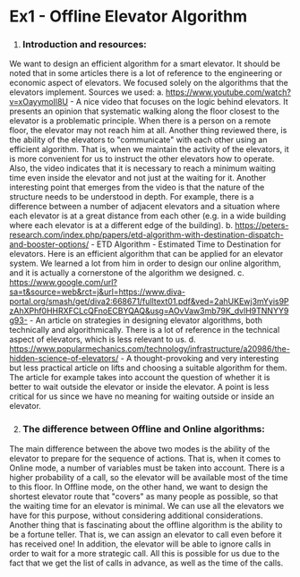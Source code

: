 # Ex1 - Offline Elevator Algorithm

1. ### Introduction and resources:
We want to design an efficient algorithm for a smart elevator. It should be noted that in some articles there is a lot of reference to the engineering or economic aspect of elevators. We focused solely on the algorithms that the elevators implement. Sources we used:
a. https://www.youtube.com/watch?v=xOayymoIl8U - A nice video that focuses on the logic behind elevators. It presents an opinion that systematic walking along the floor closest to the elevator is a problematic principle. When there is a person on a remote floor, the elevator may not reach him at all. Another thing reviewed there, is the ability of the elevators to "communicate" with each other using an efficient algorithm. That is, when we maintain the activity of the elevators, it is more convenient for us to instruct the other elevators how to operate. Also, the video indicates that it is necessary to reach a minimum waiting time even inside the elevator and not just at the waiting for it. Another interesting point that emerges from the video is that the nature of the structure needs to be understood in depth. For example, there is a difference between a number of adjacent elevators and a situation where each elevator is at a great distance from each other (e.g. in a wide building where each elevator is at a different edge of the building).
b. https://peters-research.com/index.php/papers/etd-algorithm-with-destination-dispatch-and-booster-options/ - ETD Algorithm - Estimated Time to Destination for elevators. Here is an efficient algorithm that can be applied for an elevator system. We learned a lot from him in order to design our online algorithm, and it is actually a cornerstone of the algorithm we designed.
c. https://www.google.com/url?sa=t&source=web&rct=j&url=https://www.diva-portal.org/smash/get/diva2:668671/fulltext01.pdf&ved=2ahUKEwj3mYyis9PzAhXPhf0HHRXFCLcQFnoECBYQAQ&usg=AOvVaw3mb79K_dvlH9TNNYY9g93- - An article on strategies in designing elevator algorithms, both technically and algorithmically. There is a lot of reference in the technical aspect of elevators, which is less relevant to us.
d. https://www.popularmechanics.com/technology/infrastructure/a20986/the-hidden-science-of-elevators/ - A thought-provoking and very interesting but less practical article on lifts and choosing a suitable algorithm for them. The article for example takes into account the question of whether it is better to wait outside the elevator or inside the elevator. A point is less critical for us since we have no meaning for waiting outside or inside an elevator.

2. ### The difference between Offline and Online algorithms:
The main difference between the above two modes is the ability of the elevator to prepare for the sequence of actions. That is, when it comes to Online mode, a number of variables must be taken into account. There is a higher probability of a call, so the elevator will be available most of the time to this floor.
In Offline mode, on the other hand, we want to design the shortest elevator route that "covers" as many people as possible, so that the waiting time for an elevator is minimal. We can use all the elevators we have for this purpose, without considering additional considerations. Another thing that is fascinating about the offline algorithm is the ability to be a fortune teller. That is, we can assign an elevator to call even before it has received one! In addition, the elevator will be able to ignore calls in order to wait for a more strategic call. All this is possible for us due to the fact that we get the list of calls in advance, as well as the time of the calls.
